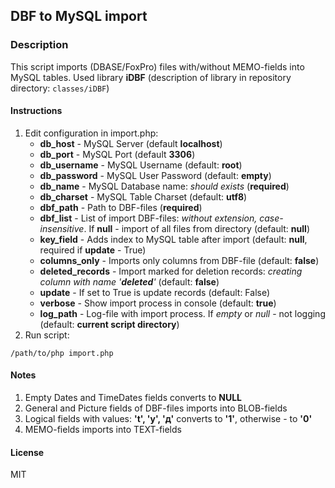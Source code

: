 ## DBF to MySQL import

### Description
This script imports (DBASE/FoxPro) files with/without MEMO-fields into MySQL tables. Used library **iDBF** (description of library in repository directory: ```classes/iDBF```) 

#### Instructions 
1. Edit configuration in import.php:
   * **db_host** - MySQL Server (default **localhost**)
   * **db_port** - MySQL Port (default **3306**)
   * **db_username** - MySQL Username (default: **root**)
   * **db_password** - MySQL User Password (default: **empty**)
   * **db_name** - MySQL Database name: *should exists* (**required**)
   * **db_charset** - MySQL Table Charset (default: **utf8**)
   * **dbf_path** - Path to DBF-files (**required**)
   * **dbf_list** - List of import DBF-files: *without extension, case-insensitive*. If **null** - import of all files from directory (default: **null**)
   * **key_field** - Adds index to MySQL table after import (default: **null**, required if **update** - True)
   * **columns_only** - Imports only columns from DBF-file (default: **false**)
   * **deleted_records** - Import marked for deletion records: *creating column with name '**deleted**'* (default: **false**)
   * **update** - If set to True is update records (default: False)
   * **verbose** - Show import process in console (default: **true**)
   * **log_path** - Log-file with import process. If *empty* or *null* - not logging (default: **current script directory**)
2. Run script:
```
/path/to/php import.php
```

#### Notes
1. Empty Dates and TimeDates fields converts to **NULL**
2. General and Picture fields of DBF-files imports into BLOB-fields
3. Logical fields with values: **'t', 'y', 'д'** converts to **'1'**, otherwise - to **'0'**
4. MEMO-fields imports into TEXT-fields
 
#### License
MIT 